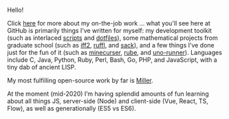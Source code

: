 Hello!

Click [here](http://johnkerl.org/kerl-resume.pdf) for more about my on-the-job work ... what you'll see here at GitHub is primarily things I’ve written for myself: my development toolkit (such as interlaced [scripts](https://github.com/johnkerl/scripts) and [dotfiles](https://github.com/johnkerl/dotfiles)), some mathematical projects from graduate school (such as [iff2](https://github.com/johnkerl/iff2), [ruffl](https://github.com/johnkerl/ruffl), and [sack](https://github.com/johnkerl/sack)), and a few things I’ve done just for the fun of it (such as [minecurser](https://github.com/johnkerl/minecurser), [rube](https://github.com/johnkerl/rube), and [uno-runner](https://github.com/johnkerl/uno-runner)). Languages include C, Java, Python, Ruby, Perl, Bash, Go, PHP, and JavaScript, with a tiny dab of ancient LISP.

My most fulfilling open-source work by far is [Miller](https://github.com/johnkerl/miller).

At the moment (mid-2020) I’m having splendid amounts of fun learning about all things JS, server-side (Node) and client-side (Vue, React, TS, Flow), as well as generationally (ES5 vs ES6). 
